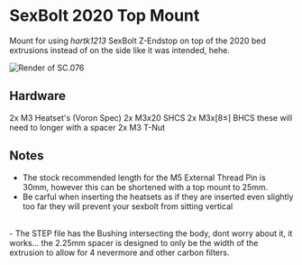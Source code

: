 # SexBolt 2020 Top Mount
Mount for using *hartk1213* SexBolt Z-Endstop on top of the 2020 bed extrusions instead of on the side like it was intended, hehe.

![Render of SC.076](images/IMG_7425.png)

## Hardware
2x M3 Heatset's (Voron Spec)
2x M3x20 SHCS
2x M3x[8≤] BHCS        these will need to longer with a spacer
2x M3 T-Nut

## Notes
- The stock recommended length for the M5 External Thread Pin is 30mm, however this can be shortened with a top mount to 25mm.
- Be carful when inserting the heatsets as if they are inserted even slightly too far they will prevent your sexbolt from sitting vertical
<br>
- The STEP file has the Bushing intersecting the body, dont worry about it, it works...   the 2.25mm spacer is designed to only be the width of the extrusion to allow for 4 nevermore and other carbon filters.
